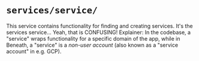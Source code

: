 # `services/service/`

This service contains functionality for finding and creating services. It's the services service... Yeah, that is CONFUSING! Explainer: In the codebase, a "service" wraps functionality for a specific domain of the app, while in Beneath, a "service" is a *non-user account* (also known as a "service account" in e.g. GCP).
